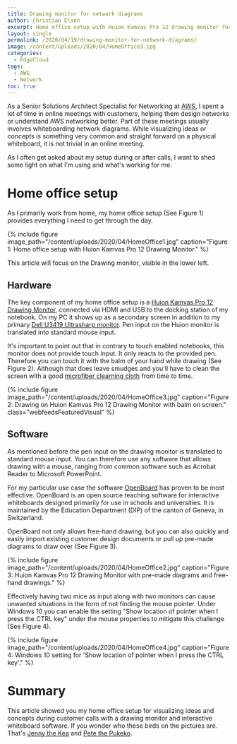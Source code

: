 ```yaml
---
title: Drawing monitor for network diagrams
author: Christian Elsen
excerpt: Home office setup with Huion Kamvas Pro 12 drawing monitor for network diagrams
layout: single
permalink: /2020/04/19/drawing-monitor-for-network-diagrams/
image: /content/uploads/2020/04/HomeOffice3.jpg
categories:
  - EdgeCloud
tags:
  - AWS
  - Network
toc: true
---
```


As a Senior Solutions Architect Specialist for Networking at [AWS](https://aws.amazon.com/), I spent a lot of time in online meetings with customers, helping them design networks or understand AWS networking better. Part of these meetings usually involves whiteboarding network diagrams. While visualizing ideas or concepts is something very common and straight forward on a physical whiteboard, it is not trivial in an online meeting.

As I often get asked about my setup during or after calls, I want to shed some light on what I'm using and what's working for me.

# Home office setup

As I primarily work from home, my home office setup (See Figure 1) provides everything I need to get through the day.

{% include figure image_path="/content/uploads/2020/04/HomeOffice1.jpg" caption="Figure 1: Home office setup with Huion Kamvas Pro 12 Drawing Monitor." %}

This article will focus on the Drawing monitor, visible in the lower left.

## Hardware

The key component of my home office setup is a [Huion Kamvas Pro 12 Drawing Monitor](https://amzn.to/3afaZhe), connected via HDMI and USB to the docking station of my notebook. On my PC it shows up as a secondary screen in addition to my primary [Dell U3419 Ultrasharp monitor](https://amzn.to/2RQheSq). Pen input on the Huion monitor is translated into standard mouse input.

It's important to point out that in contrary to touch enabled notebooks, this monitor does not provide touch input. It only reacts to the provided pen. Therefore you can touch it with the balm of your hand while drawing (See Figure 2). Although that does leave smudges and you'll have to clean the screen with a good [microfiber clearning cloth](https://amzn.to/2KjB3xe) from time to time.

{% include figure image_path="/content/uploads/2020/04/HomeOffice3.jpg" caption="Figure 2: Drawing on Huion Kamvas Pro 12 Drawing Monitor with balm on screen." class="webfeedsFeaturedVisual" %}

## Software

As mentioned before the pen input on the drawing monitor is translated to standard mouse input. You can therefore use any software that allows drawing with a mouse, ranging from common software such as Acrobat Reader to Microsoft PowerPoint.

For my particular use case the software [OpenBoard](https://openboard.ch/index.en.html) has proven to be most effective. OpenBoard is an open source teaching software for interactive whiteboards designed primarily for use in schools and universities. It is maintained by the Education Department (DIP) of the canton of Geneva, in Switzerland.

OpenBoard not only allows free-hand drawing, but you can also quickly and easily import existing customer design documents or pull up pre-made diagrams to draw over (See Figure 3).

{% include figure image_path="/content/uploads/2020/04/HomeOffice2.jpg" caption="Figure 3: Huion Kamvas Pro 12 Drawing Monitor with pre-made diagrams and free-hand drawings." %}

Effectively having two mice as input along with two monitors can cause unwanted situations in the form of not finding the mouse pointer. Under Windows 10 you can enable the setting "Show location of pointer when I press the CTRL key" under the mouse properties to mitigate this challenge (See Figure 4).

{% include figure image_path="/content/uploads/2020/04/HomeOffice4.jpg" caption="Figure 4: Windows 10 setting for 'Show location of pointer when I press the CTRL key'." %}

# Summary

This article showed you my home office setup for visualizing ideas and concepts during customer calls with a drawing monitor and interactive whiteboard software. If you wonder who these birds on the pictures are. That's [Jenny the Kea](https://www.rainbowsprings.co.nz/) and [Pete the Pukeko](https://www.youtube.com/watch?v=dykrPi9P_Ak).
